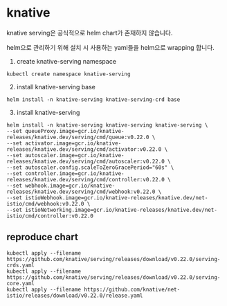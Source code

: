 # knative

knative serving은 공식적으로 helm chart가 존재하지 않습니다.

helm으로 관리하기 위해 설치 시 사용하는 yaml들을 helm으로 wrapping 합니다.

1. create knative-serving namespace
```
kubectl create namespace knative-serving
```

2. install knative-serving base
```
helm install -n knative-serving knative-serving-crd base
```

3. install knative-serving
```
helm install -n knative-serving knative-serving knative-serving \
--set queueProxy.image=gcr.io/knative-releases/knative.dev/serving/cmd/queue:v0.22.0 \
--set activator.image=gcr.io/knative-releases/knative.dev/serving/cmd/activator:v0.22.0 \
--set autoscaler.image=gcr.io/knative-releases/knative.dev/serving/cmd/autoscaler:v0.22.0 \
--set autoscaler.config.scaleToZeroGracePeriod="60s" \
--set controller.image=gcr.io/knative-releases/knative.dev/serving/cmd/controller:v0.22.0 \
--set webhook.image=gcr.io/knative-releases/knative.dev/serving/cmd/webhook:v0.22.0 \
--set istioWebhook.image=gcr.io/knative-releases/knative.dev/net-istio/cmd/webhook:v0.22.0 \
--set istioNetworking.image=gcr.io/knative-releases/knative.dev/net-istio/cmd/controller:v0.22.0
```

## reproduce chart
```
kubectl apply --filename https://github.com/knative/serving/releases/download/v0.22.0/serving-crds.yaml
kubectl apply --filename https://github.com/knative/serving/releases/download/v0.22.0/serving-core.yaml
kubectl apply --filename https://github.com/knative/net-istio/releases/download/v0.22.0/release.yaml
```